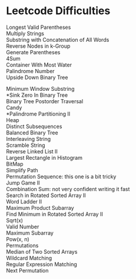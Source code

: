 Leetcode Difficulties
========
Longest Valid Parentheses<br>
Multiply Strings<br>
Substring with Concatenation of All Words<br>
Reverse Nodes in k-Group<br>
Generate Parentheses<br>
4Sum<br>
Container With Most Water<br>
Palindrome Number<br>
Upside Down Binary Tree<br>

Minimum Window Substring<br>
*Sink Zero In Binary Tree<br>
Binary Tree Postorder Traversal<br>
Candy<br>
*Palindrome Partitioning II<br>
Heap<br>
Distinct Subsequences<br>
Balanced Binary Tree<br>
Interleaving String<br>
Scramble String<br>
Reverse Linked List II<br>
Largest Rectangle in Histogram<br>
BitMap<br>
Simplify Path<br>
Permutation Sequence: this one is a bit tricky<br>
Jump Game II<br>
Combination Sum: not very confident writing it fast<br>
Search in Rotated Sorted Array II<br>
Word Ladder II<br>
Maximum Product Subarray<br>
Find Minimum in Rotated Sorted Array II<br>
Sqrt(x)<br>
Valid Number<br>
Maximum Subarray<br>
Pow(x, n)<br>
Permutations<br>
Median of Two Sorted Arrays<br>
Wildcard Matching<br>
Regular Expression Matching<br>
Next Permutation<br>
